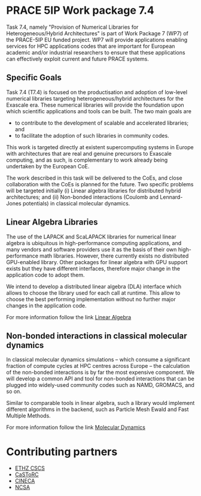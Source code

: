# PRACE 5IP Work package 7.4

Task 7.4, namely "Provision of Numerical Libraries for Heterogeneous/Hybrid Architectures"  is part of Work Package 7 (WP7) 
of the PRACE-5IP EU funded project. WP7 will provide applications enabling services for HPC applications codes that are important 
for European academic and/or industrial researchers to ensure that these applications can effectively exploit current 
and future PRACE systems.

## Specific Goals

Task 7.4 (T7.4) is focused on the productisation and adoption of low-level numerical libraries targeting heterogeneous/hybrid architectures for the Exascale era. These numerical libraries will provide the foundation upon which scientific applications and tools can be built. The two main goals are

* to contribute to the development of scalable and accelerated libraries; and 
* to facilitate the adoption of such libraries in community codes. 

This work is targeted directly at existent supercomputing systems in Europe with architectures that are real and genuine precursors to Exascale computing, and as such, is complementary to work already being undertaken by the European CoE. 

The work described in this task will be delivered to the CoEs, and close collaboration with the CoEs is planned for the future. Two specific problems will be targeted initially (i) Linear algebra libraries for distributed hybrid architectures; and (ii) Non-bonded interactions (Coulomb and Lennard-Jones potentials) in classical molecular dynamics.

## Linear Algebra Libraries

The use of the LAPACK and ScaLAPACK libraries for numerical linear algebra is ubiquitous in high-performance computing applications, and many vendors and software providers use it as the basis of their own high-performance math libraries. However, there currently exists no distributed GPU-enabled library. Other packages for linear algebra with GPU support exists but they have different interfaces, therefore major change in the application code to adopt them. 

We intend to develop a distributed linear algebra (DLA) interface which allows to choose the library used for each call at runtime.
This allow to choose the best performing implementation without no further major changes in the application code.

For more information follow the link [Linear Algebra](linear_algebra)


## Non-bonded interactions in classical molecular dynamics

In classical molecular dynamics simulations – which consume a significant fraction of compute cycles at HPC centres across Europe – the calculation of the non-bonded interactions is by far the most expensive component. We will develop a common API and tool for non-bonded interactions that can be plugged into widely-used community codes such as NAMD, GROMACS, and so on. 

Similar to comparable tools in linear algebra, such a library would implement different algorithms in the backend, such as Particle Mesh Ewald and Fast Multiple Methods.

For more information follow the link [Molecular Dynamics](molecular_dynamics)

# Contributing partners

+ [ETHZ CSCS](http://www.cscs.ch)
+ [CaSToRC](https://www.cyi.ac.cy)
+ [CINECA](http:www.cineca.it)
+ [NCSA](http://www.scc.acad.bg)
